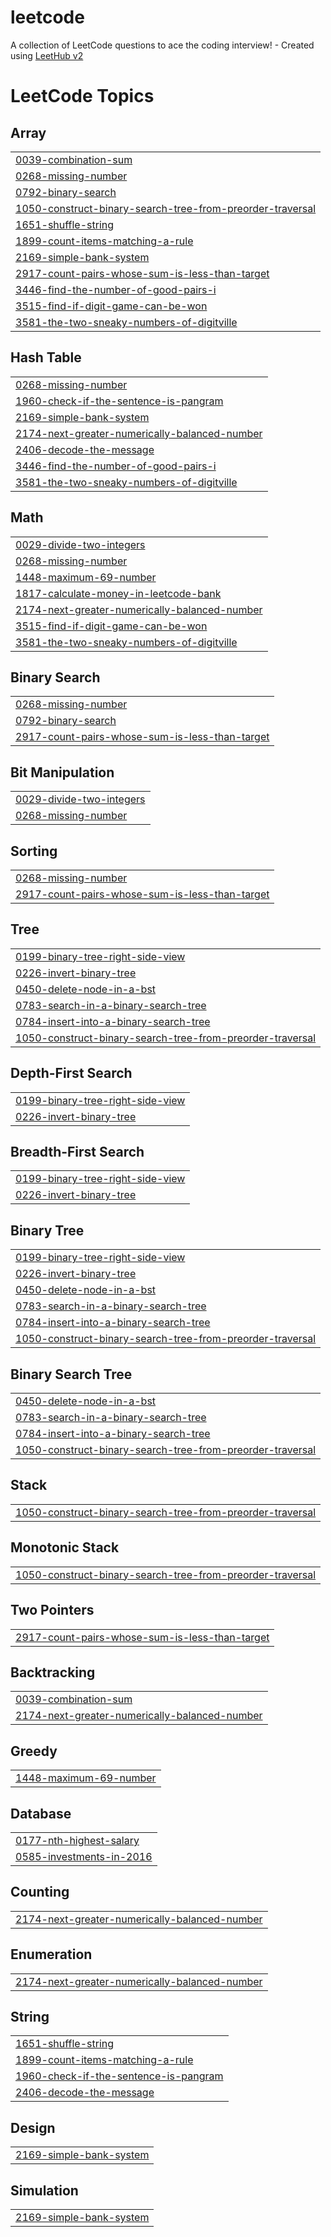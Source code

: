 # leetcode
A collection of LeetCode questions to ace the coding interview! - Created using [LeetHub v2](https://github.com/arunbhardwaj/LeetHub-2.0)

<!---LeetCode Topics Start-->
# LeetCode Topics
## Array
|  |
| ------- |
| [0039-combination-sum](https://github.com/Its-soul/leetcode/tree/master/0039-combination-sum) |
| [0268-missing-number](https://github.com/Its-soul/leetcode/tree/master/0268-missing-number) |
| [0792-binary-search](https://github.com/Its-soul/leetcode/tree/master/0792-binary-search) |
| [1050-construct-binary-search-tree-from-preorder-traversal](https://github.com/Its-soul/leetcode/tree/master/1050-construct-binary-search-tree-from-preorder-traversal) |
| [1651-shuffle-string](https://github.com/Its-soul/leetcode/tree/master/1651-shuffle-string) |
| [1899-count-items-matching-a-rule](https://github.com/Its-soul/leetcode/tree/master/1899-count-items-matching-a-rule) |
| [2169-simple-bank-system](https://github.com/Its-soul/leetcode/tree/master/2169-simple-bank-system) |
| [2917-count-pairs-whose-sum-is-less-than-target](https://github.com/Its-soul/leetcode/tree/master/2917-count-pairs-whose-sum-is-less-than-target) |
| [3446-find-the-number-of-good-pairs-i](https://github.com/Its-soul/leetcode/tree/master/3446-find-the-number-of-good-pairs-i) |
| [3515-find-if-digit-game-can-be-won](https://github.com/Its-soul/leetcode/tree/master/3515-find-if-digit-game-can-be-won) |
| [3581-the-two-sneaky-numbers-of-digitville](https://github.com/Its-soul/leetcode/tree/master/3581-the-two-sneaky-numbers-of-digitville) |
## Hash Table
|  |
| ------- |
| [0268-missing-number](https://github.com/Its-soul/leetcode/tree/master/0268-missing-number) |
| [1960-check-if-the-sentence-is-pangram](https://github.com/Its-soul/leetcode/tree/master/1960-check-if-the-sentence-is-pangram) |
| [2169-simple-bank-system](https://github.com/Its-soul/leetcode/tree/master/2169-simple-bank-system) |
| [2174-next-greater-numerically-balanced-number](https://github.com/Its-soul/leetcode/tree/master/2174-next-greater-numerically-balanced-number) |
| [2406-decode-the-message](https://github.com/Its-soul/leetcode/tree/master/2406-decode-the-message) |
| [3446-find-the-number-of-good-pairs-i](https://github.com/Its-soul/leetcode/tree/master/3446-find-the-number-of-good-pairs-i) |
| [3581-the-two-sneaky-numbers-of-digitville](https://github.com/Its-soul/leetcode/tree/master/3581-the-two-sneaky-numbers-of-digitville) |
## Math
|  |
| ------- |
| [0029-divide-two-integers](https://github.com/Its-soul/leetcode/tree/master/0029-divide-two-integers) |
| [0268-missing-number](https://github.com/Its-soul/leetcode/tree/master/0268-missing-number) |
| [1448-maximum-69-number](https://github.com/Its-soul/leetcode/tree/master/1448-maximum-69-number) |
| [1817-calculate-money-in-leetcode-bank](https://github.com/Its-soul/leetcode/tree/master/1817-calculate-money-in-leetcode-bank) |
| [2174-next-greater-numerically-balanced-number](https://github.com/Its-soul/leetcode/tree/master/2174-next-greater-numerically-balanced-number) |
| [3515-find-if-digit-game-can-be-won](https://github.com/Its-soul/leetcode/tree/master/3515-find-if-digit-game-can-be-won) |
| [3581-the-two-sneaky-numbers-of-digitville](https://github.com/Its-soul/leetcode/tree/master/3581-the-two-sneaky-numbers-of-digitville) |
## Binary Search
|  |
| ------- |
| [0268-missing-number](https://github.com/Its-soul/leetcode/tree/master/0268-missing-number) |
| [0792-binary-search](https://github.com/Its-soul/leetcode/tree/master/0792-binary-search) |
| [2917-count-pairs-whose-sum-is-less-than-target](https://github.com/Its-soul/leetcode/tree/master/2917-count-pairs-whose-sum-is-less-than-target) |
## Bit Manipulation
|  |
| ------- |
| [0029-divide-two-integers](https://github.com/Its-soul/leetcode/tree/master/0029-divide-two-integers) |
| [0268-missing-number](https://github.com/Its-soul/leetcode/tree/master/0268-missing-number) |
## Sorting
|  |
| ------- |
| [0268-missing-number](https://github.com/Its-soul/leetcode/tree/master/0268-missing-number) |
| [2917-count-pairs-whose-sum-is-less-than-target](https://github.com/Its-soul/leetcode/tree/master/2917-count-pairs-whose-sum-is-less-than-target) |
## Tree
|  |
| ------- |
| [0199-binary-tree-right-side-view](https://github.com/Its-soul/leetcode/tree/master/0199-binary-tree-right-side-view) |
| [0226-invert-binary-tree](https://github.com/Its-soul/leetcode/tree/master/0226-invert-binary-tree) |
| [0450-delete-node-in-a-bst](https://github.com/Its-soul/leetcode/tree/master/0450-delete-node-in-a-bst) |
| [0783-search-in-a-binary-search-tree](https://github.com/Its-soul/leetcode/tree/master/0783-search-in-a-binary-search-tree) |
| [0784-insert-into-a-binary-search-tree](https://github.com/Its-soul/leetcode/tree/master/0784-insert-into-a-binary-search-tree) |
| [1050-construct-binary-search-tree-from-preorder-traversal](https://github.com/Its-soul/leetcode/tree/master/1050-construct-binary-search-tree-from-preorder-traversal) |
## Depth-First Search
|  |
| ------- |
| [0199-binary-tree-right-side-view](https://github.com/Its-soul/leetcode/tree/master/0199-binary-tree-right-side-view) |
| [0226-invert-binary-tree](https://github.com/Its-soul/leetcode/tree/master/0226-invert-binary-tree) |
## Breadth-First Search
|  |
| ------- |
| [0199-binary-tree-right-side-view](https://github.com/Its-soul/leetcode/tree/master/0199-binary-tree-right-side-view) |
| [0226-invert-binary-tree](https://github.com/Its-soul/leetcode/tree/master/0226-invert-binary-tree) |
## Binary Tree
|  |
| ------- |
| [0199-binary-tree-right-side-view](https://github.com/Its-soul/leetcode/tree/master/0199-binary-tree-right-side-view) |
| [0226-invert-binary-tree](https://github.com/Its-soul/leetcode/tree/master/0226-invert-binary-tree) |
| [0450-delete-node-in-a-bst](https://github.com/Its-soul/leetcode/tree/master/0450-delete-node-in-a-bst) |
| [0783-search-in-a-binary-search-tree](https://github.com/Its-soul/leetcode/tree/master/0783-search-in-a-binary-search-tree) |
| [0784-insert-into-a-binary-search-tree](https://github.com/Its-soul/leetcode/tree/master/0784-insert-into-a-binary-search-tree) |
| [1050-construct-binary-search-tree-from-preorder-traversal](https://github.com/Its-soul/leetcode/tree/master/1050-construct-binary-search-tree-from-preorder-traversal) |
## Binary Search Tree
|  |
| ------- |
| [0450-delete-node-in-a-bst](https://github.com/Its-soul/leetcode/tree/master/0450-delete-node-in-a-bst) |
| [0783-search-in-a-binary-search-tree](https://github.com/Its-soul/leetcode/tree/master/0783-search-in-a-binary-search-tree) |
| [0784-insert-into-a-binary-search-tree](https://github.com/Its-soul/leetcode/tree/master/0784-insert-into-a-binary-search-tree) |
| [1050-construct-binary-search-tree-from-preorder-traversal](https://github.com/Its-soul/leetcode/tree/master/1050-construct-binary-search-tree-from-preorder-traversal) |
## Stack
|  |
| ------- |
| [1050-construct-binary-search-tree-from-preorder-traversal](https://github.com/Its-soul/leetcode/tree/master/1050-construct-binary-search-tree-from-preorder-traversal) |
## Monotonic Stack
|  |
| ------- |
| [1050-construct-binary-search-tree-from-preorder-traversal](https://github.com/Its-soul/leetcode/tree/master/1050-construct-binary-search-tree-from-preorder-traversal) |
## Two Pointers
|  |
| ------- |
| [2917-count-pairs-whose-sum-is-less-than-target](https://github.com/Its-soul/leetcode/tree/master/2917-count-pairs-whose-sum-is-less-than-target) |
## Backtracking
|  |
| ------- |
| [0039-combination-sum](https://github.com/Its-soul/leetcode/tree/master/0039-combination-sum) |
| [2174-next-greater-numerically-balanced-number](https://github.com/Its-soul/leetcode/tree/master/2174-next-greater-numerically-balanced-number) |
## Greedy
|  |
| ------- |
| [1448-maximum-69-number](https://github.com/Its-soul/leetcode/tree/master/1448-maximum-69-number) |
## Database
|  |
| ------- |
| [0177-nth-highest-salary](https://github.com/Its-soul/leetcode/tree/master/0177-nth-highest-salary) |
| [0585-investments-in-2016](https://github.com/Its-soul/leetcode/tree/master/0585-investments-in-2016) |
## Counting
|  |
| ------- |
| [2174-next-greater-numerically-balanced-number](https://github.com/Its-soul/leetcode/tree/master/2174-next-greater-numerically-balanced-number) |
## Enumeration
|  |
| ------- |
| [2174-next-greater-numerically-balanced-number](https://github.com/Its-soul/leetcode/tree/master/2174-next-greater-numerically-balanced-number) |
## String
|  |
| ------- |
| [1651-shuffle-string](https://github.com/Its-soul/leetcode/tree/master/1651-shuffle-string) |
| [1899-count-items-matching-a-rule](https://github.com/Its-soul/leetcode/tree/master/1899-count-items-matching-a-rule) |
| [1960-check-if-the-sentence-is-pangram](https://github.com/Its-soul/leetcode/tree/master/1960-check-if-the-sentence-is-pangram) |
| [2406-decode-the-message](https://github.com/Its-soul/leetcode/tree/master/2406-decode-the-message) |
## Design
|  |
| ------- |
| [2169-simple-bank-system](https://github.com/Its-soul/leetcode/tree/master/2169-simple-bank-system) |
## Simulation
|  |
| ------- |
| [2169-simple-bank-system](https://github.com/Its-soul/leetcode/tree/master/2169-simple-bank-system) |
<!---LeetCode Topics End-->
